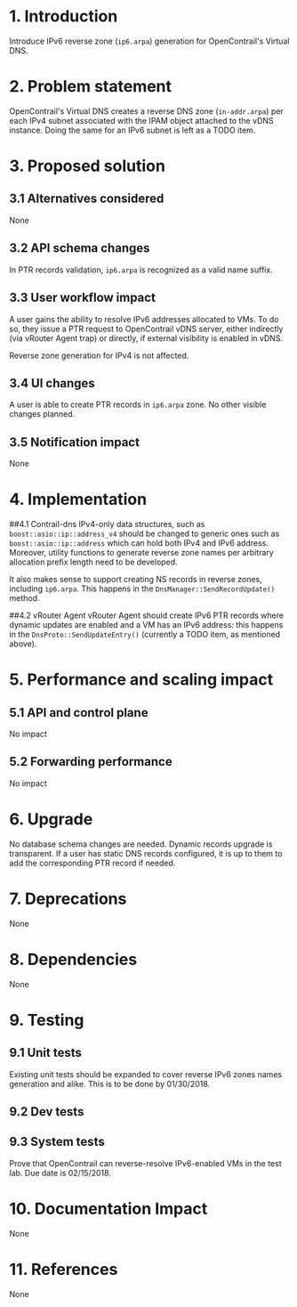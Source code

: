 
# 1. Introduction
Introduce IPv6 reverse zone (`ip6.arpa`) generation for OpenContrail's Virtual DNS.

# 2. Problem statement
OpenContrail's Virtual DNS creates a reverse DNS zone (`in-addr.arpa`) per each IPv4 subnet associated with the IPAM object attached to the vDNS instance.
Doing the same for an IPv6 subnet is left as a TODO item.

# 3. Proposed solution

## 3.1 Alternatives considered
None

## 3.2 API schema changes
In PTR records validation, `ip6.arpa` is recognized as a valid name suffix.

## 3.3 User workflow impact
A user gains the ability to resolve IPv6 addresses allocated to VMs. To do so, they issue a PTR request to OpenContrail vDNS server, either indirectly (via vRouter Agent trap) or directly, if external visibility is enabled in vDNS.

Reverse zone generation for IPv4 is not affected.

## 3.4 UI changes
A user is able to create PTR records in `ip6.arpa` zone. No other visible changes planned.

## 3.5 Notification impact
None

# 4. Implementation

##4.1 Contrail-dns
IPv4-only data structures, such as `boost::asio::ip::address_v4` should be changed to generic ones such as `boost::asio::ip::address` which can hold both IPv4 and IPv6 address. Moreover, utility functions to generate reverse zone names per arbitrary allocation prefix length need to be developed.

It also makes sense to support creating NS records in reverse zones, including `ip6.arpa`. This happens in the `DnsManager::SendRecordUpdate()` method.

##4.2 vRouter Agent
vRouter Agent should create IPv6 PTR records where dynamic updates are enabled and a VM has an IPv6 address: this happens in the `DnsProto::SendUpdateEntry()` (currently a TODO item, as mentioned above).

# 5. Performance and scaling impact
## 5.1 API and control plane
No impact

## 5.2 Forwarding performance
No impact

# 6. Upgrade
No database schema changes are needed. Dynamic records upgrade is transparent. If a user has static DNS records configured, it is up to them to add the corresponding PTR record if needed.

# 7. Deprecations
None

# 8. Dependencies
None

# 9. Testing
## 9.1 Unit tests
Existing unit tests should be expanded to cover reverse IPv6 zones names generation and alike. This is to be done by 01/30/2018.
## 9.2 Dev tests
## 9.3 System tests
Prove that OpenContrail can reverse-resolve IPv6-enabled VMs in the test lab. Due date is 02/15/2018.

# 10. Documentation Impact
None

# 11. References
None
